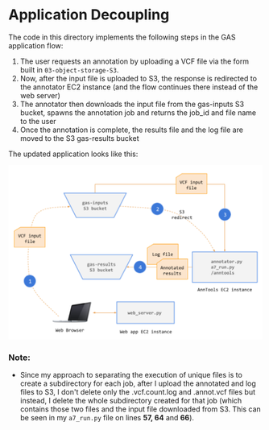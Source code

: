 # Application Decoupling

The code in this directory implements the following steps in the GAS application flow:

1. The user requests an annotation by uploading a VCF file via the form built in `03-object-storage-S3`.
2. Now, after the input file is uploaded to S3, the response is redirected to the annotator EC2 instance (and the flow continues there instead of the web server)
3. The annotator then downloads the input file from the gas-inputs S3 bucket, spawns the annotation job and returns the job_id and file name to the user
4. Once the annotation is complete, the results file and the log file are moved to the S3 gas-results bucket

The updated application looks like this:

![GAS application](https://github.com/magabrielaa/aws-cloud-computing/blob/main/04-application-decoupling/application.jpg)

### Note:

- Since my approach to separating the execution of unique files is to create a subdirectory for each job, after I upload the annotated and log files to S3, I don't delete only the .vcf.count.log and .annot.vcf files but instead, I delete the whole subdirectory created for that job (which contains those two files and the input file downloaded from S3. This can be seen in my `a7_run.py` file on lines **57, 64** and **66**).
